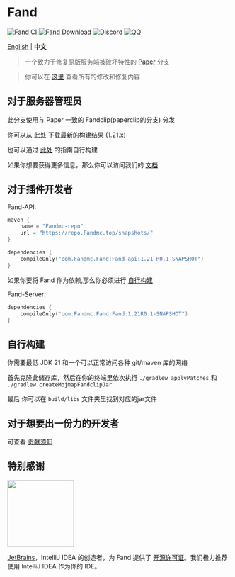 Fand
===========

[![Fand CI](https://github.com/FandMC/Fand/actions/workflows/Fand.yml/badge.svg)](https://github.com/FandMC/Fand/actions/workflows/Fand.yml)
[![Fand Download](https://img.shields.io/github/downloads/FandMC/Fand/total?color=0&logo=github)](https://github.com/FandMC/Fand/releases/latest)
[![Discord](https://badgen.net/discord/online-members/5hgtU72w33?icon=discord&label=Discord&list=what)](https://discord.gg/5hgtU72w33)
[![QQ](https://img.shields.io/badge/QQ_Unofficial-815857713-blue)](http://qm.qq.com/cgi-bin/qm/qr?_wv=1027&k=nisbmnCFeEJCcYWBQ10th4Fu99XWklH4&authKey=8VlUxSdrFCIwmIpxFQIGR8%2BXvIQ2II%2Bx2JfxuQ8amr9UKgINh%2BdXjudQfc%2FIeTO5&noverify=0&group_code=815857713)

[English](README.md) | **中文**

> 一个致力于修复原版服务端被破坏特性的 [Paper](https://github.com/PaperMC/Paper) 分支

> 你可以在 [这里](https://docs.Fandmc.top) 查看所有的修改和修复内容

## 对于服务器管理员
此分支使用与 Paper 一致的 Fandclip(paperclip的分支) 分发

你可以从 [此处](https://github.com/FandMC/Fand/releases/latest) 下载最新的构建结果 (1.21.x)

也可以通过 [此处](#自行构建) 的指南自行构建

如果你想要获得更多信息，那么你可以访问我们的 [文档](https://docs.Fandmc.top)

## 对于插件开发者
Fand-API:
```kotlin
maven {
    name = "Fandmc-repo"
    url = "https://repo.Fandmc.top/snapshots/"
}

dependencies {
    compileOnly("com.Fandmc.Fand:Fand-api:1.21-R0.1-SNAPSHOT")
}
 ```

如果你要将 Fand 作为依赖,那么你必须进行 [自行构建](#自行构建)

Fand-Server:
```kotlin
dependencies {
    compileOnly("com.Fandmc.Fand:Fand:1.21R0.1-SNAPSHOT")
}
 ```

## 自行构建

你需要最低 JDK 21 和一个可以正常访问各种 git/maven 库的网络

首先克隆此储存库，然后在你的终端里依次执行 `./gradlew applyPatches` 和 `./gradlew createMojmapFandclipJar`

最后 你可以在 `build/libs` 文件夹里找到对应的jar文件

## 对于想要出一份力的开发者

可查看 [贡献须知](docs/CONTRIBUTING_cn.md)

## 特别感谢

[<img src="https://user-images.githubusercontent.com/21148213/121807008-8ffc6700-cc52-11eb-96a7-2f6f260f8fda.png" alt="" width="150">](https://www.jetbrains.com)

[JetBrains](https://www.jetbrains.com/)，IntelliJ IDEA 的创造者，为 Fand 提供了 [开源许可证](https://www.jetbrains.com/opensource/)。我们极力推荐使用 IntelliJ IDEA 作为你的 IDE。
